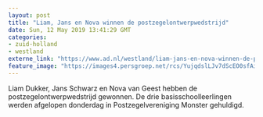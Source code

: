 ```yaml
---
layout: post
title: "Liam, Jans en Nova winnen de postzegelontwerpwedstrijd"
date: Sun, 12 May 2019 13:41:29 GMT
categories: 
- zuid-holland 
- westland 
externe_link: "https://www.ad.nl/westland/liam-jans-en-nova-winnen-de-postzegelontwerpwedstrijd~add780cb/"
feature_image: "https://images4.persgroep.net/rcs/YujqdslLJv7dScEO0sfAiOTYgdA/diocontent/147861151/_fitwidth/400/?appId=21791a8992982cd8da851550a453bd7f&quality=0.7"
---
```


Liam Dukker, Jans Schwarz en Nova van Geest hebben de postzegelontwerpwedstrijd gewonnen. De drie basisschoolleerlingen werden afgelopen donderdag in Postzegelvereniging Monster gehuldigd.
